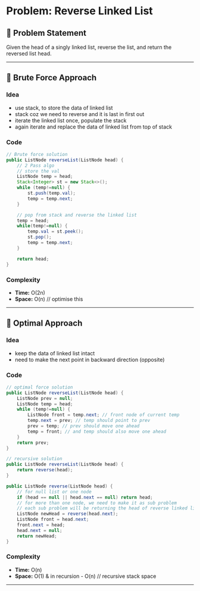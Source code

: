 # Problem: Reverse Linked List

## 📄 Problem Statement
Given the head of a singly linked list, reverse the list, and return the reversed list head.

---

## 🧠 Brute Force Approach
### Idea
- use stack, to store the data of linked list
- stack coz we need to reverse and it is last in first out
- iterate the linked list once, populate the stack
- again iterate and replace the data of linked list from top of stack

### Code
```java
// Brute force solution
public ListNode reverseList(ListNode head) {
    // 2 Pass algo
    // store the val
    ListNode temp = head;
    Stack<Integer> st = new Stack<>();
    while (temp!=null) {
        st.push(temp.val);
        temp = temp.next;
    }

    // pop from stack and reverse the linked list
    temp = head;
    while(temp!=null) {
        temp.val = st.peek();
        st.pop();
        temp = temp.next;
    }

    return head;
}
```

### Complexity
- **Time:** O(2n)
- **Space:** O(n) // optimise this

---

## 🧪 Optimal Approach
### Idea
- keep the data of linked list intact
- need to make the next point in backward direction (opposite)

### Code
```java
// optimal force solution
public ListNode reverseList(ListNode head) {
    ListNode prev = null;
    ListNode temp = head;
    while (temp!=null) {
        ListNode front = temp.next; // front node of current temp
        temp.next = prev; // temp should point to prev
        prev = temp; // prev should move one ahead
        temp = front; // and temp should also move one ahead
    }
    return prev;
}

// recursive solution
public ListNode reverseList(ListNode head) {
    return reverse(head);
}

public ListNode reverse(ListNode head) {
    // for null list or one node
    if (head == null || head.next == null) return head;
    // for more than one node, we need to make it as sub problem 
    // each sub problem will be returning the head of reverse linked list
    ListNode newHead = reverse(head.next);
    ListNode front = head.next;
    front.next = head;
    head.next = null;
    return newHead;
}
```

### Complexity
- **Time:** O(n)
- **Space:** O(1) & in recursion - O(n) // recursive stack space

---